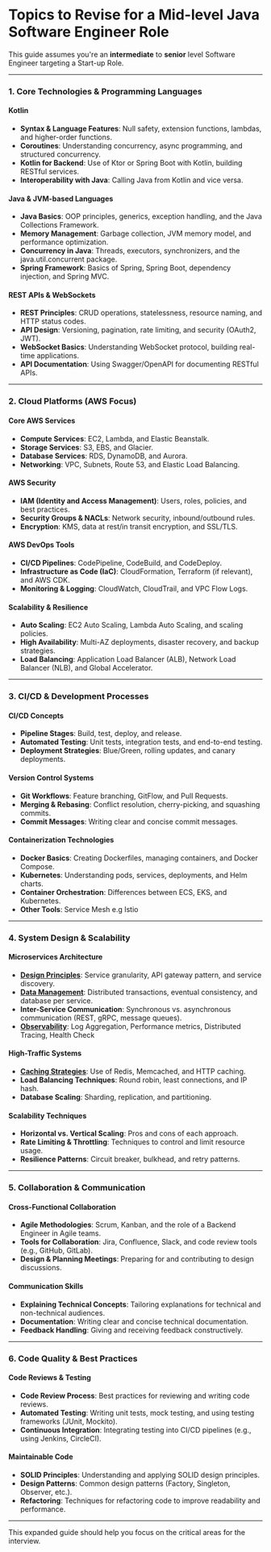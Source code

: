 # Topics to Revise for a Mid-level Java Software Engineer Role

This guide assumes you're an **intermediate** to **senior** level Software Engineer targeting a Start-up Role.

---

### **1. Core Technologies & Programming Languages**

#### **Kotlin**
   - **Syntax & Language Features**: Null safety, extension functions, lambdas, and higher-order functions.
   - **Coroutines**: Understanding concurrency, async programming, and structured concurrency.
   - **Kotlin for Backend**: Use of Ktor or Spring Boot with Kotlin, building RESTful services.
   - **Interoperability with Java**: Calling Java from Kotlin and vice versa.

#### **Java & JVM-based Languages**
   - **Java Basics**: OOP principles, generics, exception handling, and the Java Collections Framework.
   - **Memory Management**: Garbage collection, JVM memory model, and performance optimization.
   - **Concurrency in Java**: Threads, executors, synchronizers, and the java.util.concurrent package.
   - **Spring Framework**: Basics of Spring, Spring Boot, dependency injection, and Spring MVC.

#### **REST APIs & WebSockets**
   - **REST Principles**: CRUD operations, statelessness, resource naming, and HTTP status codes.
   - **API Design**: Versioning, pagination, rate limiting, and security (OAuth2, JWT).
   - **WebSocket Basics**: Understanding WebSocket protocol, building real-time applications.
   - **API Documentation**: Using Swagger/OpenAPI for documenting RESTful APIs.

---

### **2. Cloud Platforms (AWS Focus)**

#### **Core AWS Services**
   - **Compute Services**: EC2, Lambda, and Elastic Beanstalk.
   - **Storage Services**: S3, EBS, and Glacier.
   - **Database Services**: RDS, DynamoDB, and Aurora.
   - **Networking**: VPC, Subnets, Route 53, and Elastic Load Balancing.

#### **AWS Security**
   - **IAM (Identity and Access Management)**: Users, roles, policies, and best practices.
   - **Security Groups & NACLs**: Network security, inbound/outbound rules.
   - **Encryption**: KMS, data at rest/in transit encryption, and SSL/TLS.

#### **AWS DevOps Tools**
   - **CI/CD Pipelines**: CodePipeline, CodeBuild, and CodeDeploy.
   - **Infrastructure as Code (IaC)**: CloudFormation, Terraform (if relevant), and AWS CDK.
   - **Monitoring & Logging**: CloudWatch, CloudTrail, and VPC Flow Logs.

#### **Scalability & Resilience**
   - **Auto Scaling**: EC2 Auto Scaling, Lambda Auto Scaling, and scaling policies.
   - **High Availability**: Multi-AZ deployments, disaster recovery, and backup strategies.
   - **Load Balancing**: Application Load Balancer (ALB), Network Load Balancer (NLB), and Global Accelerator.

---

### **3. CI/CD & Development Processes**

#### **CI/CD Concepts**
   - **Pipeline Stages**: Build, test, deploy, and release.
   - **Automated Testing**: Unit tests, integration tests, and end-to-end testing.
   - **Deployment Strategies**: Blue/Green, rolling updates, and canary deployments.

#### **Version Control Systems**
   - **Git Workflows**: Feature branching, GitFlow, and Pull Requests.
   - **Merging & Rebasing**: Conflict resolution, cherry-picking, and squashing commits.
   - **Commit Messages**: Writing clear and concise commit messages.

#### **Containerization Technologies**
   - **Docker Basics**: Creating Dockerfiles, managing containers, and Docker Compose.
   - **Kubernetes**: Understanding pods, services, deployments, and Helm charts.
   - **Container Orchestration**: Differences between ECS, EKS, and Kubernetes.
   - **Other Tools**: Service Mesh e.g Istio

---

### **4. System Design & Scalability**

#### **Microservices Architecture**
   - [**Design Principles**](/concepts/experienced/design-patterns/microservices-design-patterns/Microservice-Design-Patterns.md): Service granularity, API gateway pattern, and service discovery.
   - [**Data Management**](/concepts/experienced/design-patterns/microservices-design-patterns/Data-Management-Patterns.md): Distributed transactions, eventual consistency, and database per service.
   - **Inter-Service Communication**: Synchronous vs. asynchronous communication (REST, gRPC, message queues).
   - [**Observability**](/concepts/experienced/design-patterns/microservices-design-patterns/Observability-Patterns.md): Log Aggregation, Performance metrics, Distributed Tracing, Health Check

#### **High-Traffic Systems**
   - [**Caching Strategies**](/concepts/experienced/performance-and-scale/Caching.md): Use of Redis, Memcached, and HTTP caching.
   - **Load Balancing Techniques**: Round robin, least connections, and IP hash.
   - **Database Scaling**: Sharding, replication, and partitioning.

#### **Scalability Techniques**
   - **Horizontal vs. Vertical Scaling**: Pros and cons of each approach.
   - **Rate Limiting & Throttling**: Techniques to control and limit resource usage.
   - **Resilience Patterns**: Circuit breaker, bulkhead, and retry patterns.

---

### **5. Collaboration & Communication**

#### **Cross-Functional Collaboration**
   - **Agile Methodologies**: Scrum, Kanban, and the role of a Backend Engineer in Agile teams.
   - **Tools for Collaboration**: Jira, Confluence, Slack, and code review tools (e.g., GitHub, GitLab).
   - **Design & Planning Meetings**: Preparing for and contributing to design discussions.

#### **Communication Skills**
   - **Explaining Technical Concepts**: Tailoring explanations for technical and non-technical audiences.
   - **Documentation**: Writing clear and concise technical documentation.
   - **Feedback Handling**: Giving and receiving feedback constructively.

---

### **6. Code Quality & Best Practices**

#### **Code Reviews & Testing**
   - **Code Review Process**: Best practices for reviewing and writing code reviews.
   - **Automated Testing**: Writing unit tests, mock testing, and using testing frameworks (JUnit, Mockito).
   - **Continuous Integration**: Integrating testing into CI/CD pipelines (e.g., using Jenkins, CircleCI).

#### **Maintainable Code**
   - **SOLID Principles**: Understanding and applying SOLID design principles.
   - **Design Patterns**: Common design patterns (Factory, Singleton, Observer, etc.).
   - **Refactoring**: Techniques for refactoring code to improve readability and performance.

---

This expanded guide should help you focus on the critical areas for the interview.